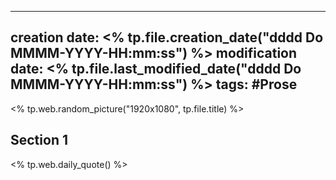 
---
creation date: <% tp.file.creation_date("dddd Do MMMM-YYYY-HH:mm:ss") %>
modification date: <% tp.file.last_modified_date("dddd Do MMMM-YYYY-HH:mm:ss") %>
tags: #Prose
---

<% tp.web.random_picture("1920x1080", tp.file.title) %>

## Section 1

<% tp.web.daily_quote() %>
